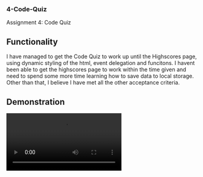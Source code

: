 ### 4-Code-Quiz
Assignment 4: Code Quiz

## Functionality
I have managed to get the Code Quiz to work up until the Highscores page, using dynamic styling of the html, event delegation and funcitons. I havent been able to get the highscores page to work within the time given and need to spend some more time learning how to save data to local storage. Other than that, I believe I have met all the other acceptance criteria.

## Demonstration 
![Code Quiz Demonstration](https://github.com/Ninetta11/3-Password-Generator/blob/master/Password%20Generator%20Demo.mov)
